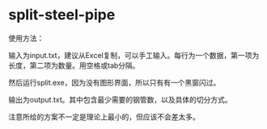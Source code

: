 # split-steel-pipe

使用方法：

输入为input.txt，建议从Excel复制，可以手工输入。每行为一个数据，第一项为长度，第二项为数量。用空格或tab分隔。

然后运行split.exe，因为没有图形界面，所以只有有一个黑窗闪过。

输出为output.txt。其中包含最少需要的钢管数，以及具体的切分方式。

注意所给的方案不一定是理论上最小的，但应该不会差太多。
